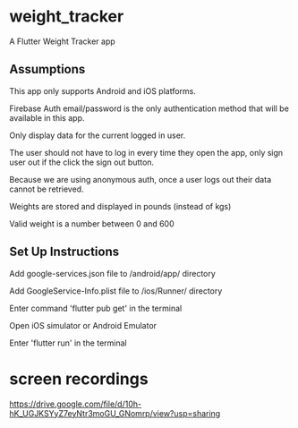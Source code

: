 # weight_tracker

A Flutter Weight Tracker app

## Assumptions
This app only supports Android and iOS platforms.

Firebase Auth email/password is the only authentication method that will be available in this app.

Only display data for the current logged in user.

The user should not have to log in every time they open the app, only sign user out if the click the sign out button.

Because we are using anonymous auth, once a user logs out their data cannot be retrieved.

Weights are stored and displayed in pounds (instead of kgs)

Valid weight is a number between 0 and 600

## Set Up Instructions

Add google-services.json file to /android/app/ directory

Add GoogleService-Info.plist file to /ios/Runner/ directory

Enter command 'flutter pub get' in the terminal

Open iOS simulator or Android Emulator

Enter 'flutter run' in the terminal 


# screen recordings
https://drive.google.com/file/d/10h-hK_UGJKSYyZ7eyNtr3moGU_GNomrp/view?usp=sharing